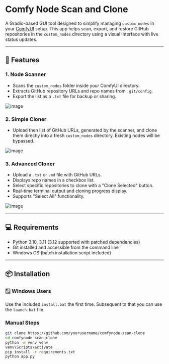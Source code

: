 # Comfy Node Scan and Clone

A Gradio-based GUI tool designed to simplify managing `custom_nodes` in your [ComfyUI](https://github.com/comfyanonymous/ComfyUI) setup. This app helps scan, export, and restore GitHub repositories in the `custom_nodes` directory using a visual interface with live status updates.

---

## 🔧 Features

### 1. **Node Scanner**
- Scans the `custom_nodes` folder inside your ComfyUI directory.
- Extracts GitHub repository URLs and repo names from `.git/config`.
- Export the list as a `.txt` file for backup or sharing.

![image](https://github.com/user-attachments/assets/4774d22d-5944-41de-bd5f-aea7e033ff13)

### 2. **Simple Cloner**
- Upload then list of GitHub URLs, generated by the scanner, and clone them directly into a fresh `custom_nodes` directory. Existing nodes will be bypassed.

![image](https://github.com/user-attachments/assets/e69e24b8-1d4d-4c68-b34c-9a0af09bce00)

### 3. **Advanced Cloner**
- Upload a `.txt` or `.md` file with GitHub URLs.
- Displays repo names in a checkbox list.
- Select specific repositories to clone with a "Clone Selected" button.
- Real-time terminal output and cloning progress display.
- Supports "Select All" functionality.

![image](https://github.com/user-attachments/assets/ef024d80-72b7-4b5f-8663-6661338b6540)

---

## 💻 Requirements

- Python 3.10, 3.11 (3.12 supported with patched dependencies)
- Git installed and accessible from the command line
- Windows OS (batch installation script included)

---

## 📦 Installation

### 🪟 Windows Users

Use the included `install.bat` the first time. Subsequent to that you can use the `launch.bat` file.

### Manual Steps

```bash
git clone https://github.com/yourusername/comfynode-scan-clone
cd comfynode-scan-clone
python -m venv venv
venv\Scripts\activate
pip install -r requirements.txt
python app.py

